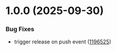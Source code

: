 # 1.0.0 (2025-09-30)


### Bug Fixes

* trigger release on push event ([1196525](https://github.com/Cidekar/conventional-commits/commit/119652576f591e8f7a7bb8ab13256c9bf263bf4c))
